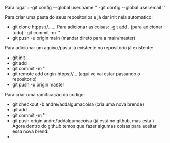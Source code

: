Para logar :
 -git config --global user.name ''
 -git config --global user.email ''

Para criar uma pasta do seus repositorios e já dar init nela automatico:
 - git clone htpps://......
 Para adicionar as coisas:
  -git add .    (para adicionar tudo)
  -git commit -m ''
  - git push -u origin main (mandar direto para a main/master)

Para adicionar um aquivo/pasta já existente no repositorio já existente:
 - git init
 - git add .
 - git commit -m ''
 - git remote add origin htpps://...    (aqui vc vai estar passando o repositorio)
 - git push -u origin master

 Para criar uma ramificação do codigo:
  - git checkout -b andre/addalgumacoisa  (cria uma nova brende)
  - git add . 
  - git commit -m ''
  - git push origin andre/addalgumacoisa  (já está no github, mas está )
  Agora dentro do github temos que fazer algumas coisas para aceitar essa nova brend:
   -
  

